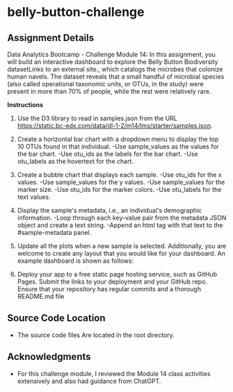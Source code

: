 # belly-button-challenge

## Assignment Details
Data Analytics Bootcamp - Challenge Module 14: In this assignment, you will build an interactive dashboard to explore the Belly Button Biodiversity datasetLinks to an external site., which catalogs the microbes that colonize human navels. The dataset reveals that a small handful of microbial species (also called operational taxonomic units, or OTUs, in the study) were present in more than 70% of people, while the rest were relatively rare.

**Instructions**

1. Use the D3 library to read in samples.json from the URL https://static.bc-edx.com/data/dl-1-2/m14/lms/starter/samples.json.
2. Create a horizontal bar chart with a dropdown menu to display the top 10 OTUs found in that individual.
-Use sample_values as the values for the bar chart.
-Use otu_ids as the labels for the bar chart.
-Use otu_labels as the hovertext for the chart.

3. Create a bubble chart that displays each sample.
-Use otu_ids for the x values.
-Use sample_values for the y values.
-Use sample_values for the marker size.
-Use otu_ids for the marker colors.
-Use otu_labels for the text values.

4. Display the sample's metadata, i.e., an individual's demographic information.
-Loop through each key-value pair from the metadata JSON object and create a text string.
-Append an html tag with that text to the #sample-metadata panel.

5. Update all the plots when a new sample is selected. Additionally, you are welcome to create any layout that you would like for your dashboard. An example dashboard is shown as follows:

6. Deploy your app to a free static page hosting service, such as GitHub Pages. Submit the links to your deployment and your GitHub repo. Ensure that your repository has regular commits and a thorough README.md file
 
## Source Code Location

* The source code files Are located in the root directory.

## Acknowledgments

* For this challenge module, I reviewed the Module 14 class activities extensively and also had guidance from ChatGPT.
